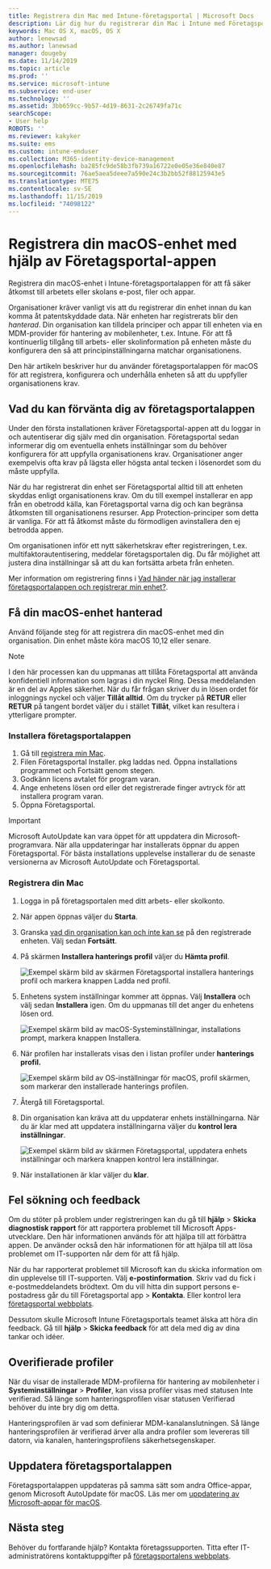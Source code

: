 ```yaml
---
title: Registrera din Mac med Intune-företagsportal | Microsoft Docs
description: Lär dig hur du registrerar din Mac i Intune med Företagsportal-appen.
keywords: Mac OS X, macOS, OS X
author: lenewsad
ms.author: lanewsad
manager: dougeby
ms.date: 11/14/2019
ms.topic: article
ms.prod: ''
ms.service: microsoft-intune
ms.subservice: end-user
ms.technology: ''
ms.assetid: 3bb659cc-9b57-4d19-8631-2c26749fa71c
searchScope:
- User help
ROBOTS: ''
ms.reviewer: kakyker
ms.suite: ems
ms.custom: intune-enduser
ms.collection: M365-identity-device-management
ms.openlocfilehash: ba285fc9de58b3fb739a16722e0e05e36e840e87
ms.sourcegitcommit: 76ae5aea5deee7a590e24c3b2bb52f88125943e5
ms.translationtype: MTE75
ms.contentlocale: sv-SE
ms.lasthandoff: 11/15/2019
ms.locfileid: "74098122"
---
```

# <a name="enroll-your-macos-device-using-the-company-portal-app"></a>Registrera din macOS-enhet med hjälp av Företagsportal-appen  

Registrera din macOS-enhet i Intune-företagsportalappen för att få säker åtkomst till arbetets eller skolans e-post, filer och appar.

Organisationer kräver vanligt vis att du registrerar din enhet innan du kan komma åt patentskyddade data. När enheten har registrerats blir den *hanterad*. Din organisation kan tilldela principer och appar till enheten via en MDM-provider för hantering av mobilenheter, t.ex. Intune. För att få kontinuerlig tillgång till arbets- eller skolinformation på enheten måste du konfigurera den så att principinställningarna matchar organisationens.  

Den här artikeln beskriver hur du använder företagsportalappen för macOS för att registrera, konfigurera och underhålla enheten så att du uppfyller organisationens krav.  


## <a name="what-to-expect-from-the-company-portal-app"></a>Vad du kan förvänta dig av företagsportalappen

Under den första installationen kräver Företagsportal-appen att du loggar in och autentiserar dig själv med din organisation. Företagsportal sedan informerar dig om eventuella enhets inställningar som du behöver konfigurera för att uppfylla organisationens krav. Organisationer anger exempelvis ofta krav på lägsta eller högsta antal tecken i lösenordet som du måste uppfylla.    

När du har registrerat din enhet ser Företagsportal alltid till att enheten skyddas enligt organisationens krav. Om du till exempel installerar en app från en obetrodd källa, kan Företagsportal varna dig och kan begränsa åtkomsten till organisationens resurser. App Protection-principer som detta är vanliga. För att få åtkomst måste du förmodligen avinstallera den ej betrodda appen. 

Om organisationen inför ett nytt säkerhetskrav efter registreringen, t.ex. multifaktorautentisering, meddelar företagsportalen dig. Du får möjlighet att justera dina inställningar så att du kan fortsätta arbeta från enheten.  

Mer information om registrering finns i [Vad händer när jag installerar företagsportalappen och registrerar min enhet?](what-happens-if-you-install-the-Company-Portal-app-and-enroll-your-device-in-intune-macos.md).  

## <a name="get-your-macos-device-managed"></a>Få din macOS-enhet hanterad  
Använd följande steg för att registrera din macOS-enhet med din organisation. Din enhet måste köra macOS 10,12 eller senare.   

> [!NOTE]
> I den här processen kan du uppmanas att tillåta Företagsportal att använda konfidentiell information som lagras i din nyckel Ring. Dessa meddelanden är en del av Apples säkerhet. När du får frågan skriver du in lösen ordet för inloggnings nyckel och väljer **Tillåt alltid**. Om du trycker på **RETUR** eller **RETUR** på tangent bordet väljer du i stället **Tillåt**, vilket kan resultera i ytterligare prompter.  

### <a name="install-company-portal-app"></a>Installera företagsportalappen  
1. Gå till [registrera min Mac](https://go.microsoft.com/fwlink/?linkid=853070).  
2. Filen Företagsportal Installer. pkg laddas ned. Öppna installations programmet och Fortsätt genom stegen. 
3. Godkänn licens avtalet för program varan. 
4. Ange enhetens lösen ord eller det registrerade finger avtryck för att installera program varan.  
5. Öppna Företagsportal. 

> [!IMPORTANT]
> Microsoft AutoUpdate kan vara öppet för att uppdatera din Microsoft-programvara. När alla uppdateringar har installerats öppnar du appen Företagsportal. För bästa installations upplevelse installerar du de senaste versionerna av Microsoft AutoUpdate och Företagsportal.  


### <a name="enroll-your-mac"></a>Registrera din Mac  


1. Logga in på företagsportalen med ditt arbets- eller skolkonto.  
2. När appen öppnas väljer du **Starta**.  
3. Granska [vad din organisation kan och inte kan se](what-info-can-your-company-see-when-you-enroll-your-device-in-intune.md) på den registrerade enheten. Välj sedan **Fortsätt**.  
4. På skärmen **Installera hanterings profil** väljer du **Hämta profil**.   

    ![Exempel skärm bild av skärmen Företagsportal installera hanterings profil och markera knappen Ladda ned profil.](./media/install-mgmt-profile-mac-1911.PNG)   
5. Enhetens system inställningar kommer att öppnas. Välj **Installera** och välj sedan **Installera** igen. Om du uppmanas till det anger du enhetens lösen ord.  

    ![Exempel skärm bild av macOS-Systeminställningar, installations prompt, markera knappen Installera.](./media/system-preference-install-1911.PNG)  
6. När profilen har installerats visas den i listan profiler under **hanterings profil.**  

   ![Exempel skärm bild av OS-inställningar för macOS, profil skärmen, som markerar den installerade hanterings profilen.](./media/system-preference-verify-1911.PNG)   
7. Återgå till Företagsportal.   
8. Din organisation kan kräva att du uppdaterar enhets inställningarna. När du är klar med att uppdatera inställningarna väljer du **kontrol lera inställningar**.  

    ![Exempel skärm bild av skärmen Företagsportal, uppdatera enhets inställningar och markera knappen kontrol lera inställningar.](./media/update-settings-mac-1911.PNG)  
9. När installationen är klar väljer du **klar**.  


 ## <a name="troubleshooting-and-feedback"></a>Fel sökning och feedback   

Om du stöter på problem under registreringen kan du gå till **hjälp** > **Skicka diagnostisk rapport** för att rapportera problemet till Microsoft Apps-utvecklare. Den här informationen används för att hjälpa till att förbättra appen. De använder också den här informationen för att hjälpa till att lösa problemet om IT-supporten når dem för att få hjälp.  

När du har rapporterat problemet till Microsoft kan du skicka information om din upplevelse till IT-supporten. Välj **e-postinformation**. Skriv vad du fick i e-postmeddelandets brödtext. Om du vill hitta din support persons e-postadress går du till Företagsportal app > **Kontakta**. Eller kontrol lera [företagsportal webbplats](https://go.microsoft.com/fwlink/?linkid=2010980).  
 

Dessutom skulle Microsoft Intune Företagsportals teamet älska att höra din feedback. Gå till **hjälp** > **Skicka feedback** för att dela med dig av dina tankar och idéer.  

## <a name="unverified-profiles"></a>Overifierade profiler  
När du visar de installerade MDM-profilerna för hantering av mobilenheter i **Systeminställningar** > **Profiler**, kan vissa profiler visas med statusen Inte verifierad. Så länge som hanteringsprofilen visar statusen Verifierad behöver du inte bry dig om detta.  

Hanteringsprofilen är vad som definierar MDM-kanalanslutningen. Så länge hanteringsprofilen är verifierad ärver alla andra profiler som levereras till datorn, via kanalen, hanteringsprofilens säkerhetsegenskaper.  

## <a name="updating-the-company-portal-app"></a>Uppdatera företagsportalappen

Företagsportalappen uppdateras på samma sätt som andra Office-appar, genom Microsoft AutoUpdate för macOS. Läs mer om [uppdatering av Microsoft-appar för macOS](https://support.office.com/article/Check-for-Office-for-Mac-updates-automatically-bfd1e497-c24d-4754-92ab-910a4074d7c1).  

## <a name="next-steps"></a>Nästa steg  
Behöver du fortfarande hjälp? Kontakta företagssupporten. Titta efter IT-administratörens kontaktuppgifter på [företagsportalens webbplats](https://go.microsoft.com/fwlink/?linkid=2010980).  



